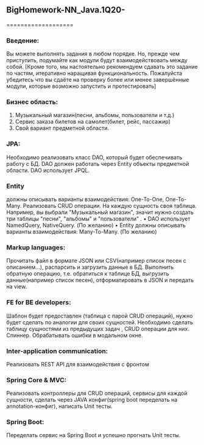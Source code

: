 ## BigHomework-NN_Java.1Q20-

===================

### Введение:
Вы можете выполнять задания в любом порядке. Но, прежде чем приступить, подумайте как модули будут взаимодействовать между собой.
[Кроме того, мы настоятельно рекомендуем сдавать это задание по частям, итеративно наращивая функциональность. Пожалуйста убедитесь что вы сдаёте на проверку более или менее завершённые модули, которые возможно запустить и протестировать]
### Бизнес область: 
1)	Музыкальный магазин(песни, альбомы, пользователи и т.д.) 
2)	Сервис заказа билетов на самолет(билет, рейс, пассажир) 
3)	Свой вариант предметной области.
### JPA: 
Необходимо реализовать класс DAO, который будет обеспечивать работу c БД. DAO должен работать через Entity объекты предметной области. DAO использует JPQL. 
### Entity 
должны описывать варианты взаимодействия: One-To-One, One-To-Many. Реализовать CRUD операции. На каждую сущность своя таблица. Например, вы выбрали "Музыкальный магазин", значит нужно создать три таблицы "песни", "альбомы" и "пользователи" .
•	DAO использует NamedQuery, NativeQuery. (По желанию)
•	Entity должны описывать варианты взаимодействия: Many-To-Many. (По желанию)
### Markup languages: 
Прочитать файл в формате JSON или CSV(например список песен с описанием...), распарсить и загрузить данные в БД. Выполнить обратную операцию, т.е. обратиться к таблице БД, выгрузить данные(например список песен), отформатировать в JSON и передать на view.
### FE for BE developers: 
Шаблон будет предоставлен (таблица с парой CRUD операций), нужно будет сделать по аналогии для своих сущностей. Необходимо сделать таблицу сущностями из предыдущих задач , CRUD операции для них. Спиннер. Обрабатывать ошибки в модальном окне.
### Inter-application communication: 
Реализовать REST API для взаимодействия с фронтом
### Spring Core & MVC: 
Реализовать контроллеры для CRUD операций, сервисы для каждой сущности, сделать через JAVA конфиг(spring boot переделать на annotation-конфиг), написать Unit тесты.
### Spring Boot: 
Переделать сервис на Spring Boot и успешно прогнать Unit тесты.
